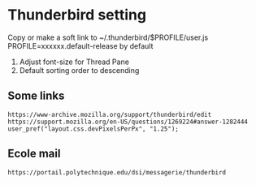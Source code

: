 # Thunderbird setting
Copy or make a soft link to ~/.thunderbird/$PROFILE/user.js  
PROFILE=xxxxxx.default-release by default
1. Adjust font-size for Thread Pane
2. Default sorting order to descending

## Some links
	https://www-archive.mozilla.org/support/thunderbird/edit
	https://support.mozilla.org/en-US/questions/1269224#answer-1282444
	user_pref("layout.css.devPixelsPerPx", "1.25");

## Ecole mail
	https://portail.polytechnique.edu/dsi/messagerie/thunderbird
